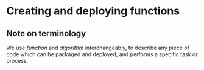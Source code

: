 # Creating and deploying functions

## Note on terminology

We use _function_ and _algorithm_ interchangeably, to describe any piece of code which can be packaged and deployed, and performs a specific task or process.

